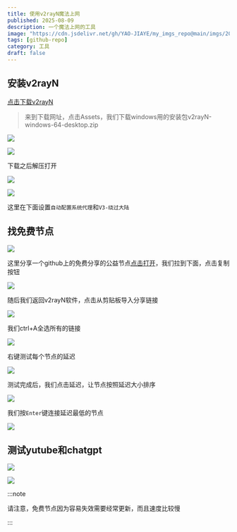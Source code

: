 ```yaml
---
title: 使用v2rayN魔法上网
published: 2025-08-09
description: 一个魔法上网的工具
image: "https://cdn.jsdelivr.net/gh/YAO-JIAYE/my_imgs_repo@main/imgs/20250809182956230.png"
tags: [github-repo]
category: 工具
draft: false
---
```


## 安装v2rayN


[点击下载v2rayN](https://github.com/2dust/v2rayN/releases)

> 来到下载网址，点击Assets，我们下载windows用的安装包v2rayN-windows-64-desktop.zip

![](https://cdn.jsdelivr.net/gh/YAO-JIAYE/my_imgs_repo@main/imgs/20250809183710760.png)

![](https://cdn.jsdelivr.net/gh/YAO-JIAYE/my_imgs_repo@main/imgs/20250809183815378.png)

下载之后解压打开

![](https://cdn.jsdelivr.net/gh/YAO-JIAYE/my_imgs_repo@main/imgs/20250809183916783.png)

![](https://cdn.jsdelivr.net/gh/YAO-JIAYE/my_imgs_repo@main/imgs/20250809184120724.png)

这里在下面设置`自动配置系统代理`和`V3-绕过大陆`

## 找免费节点

![](https://cdn.jsdelivr.net/gh/YAO-JIAYE/my_imgs_repo@main/imgs/20250809184421548.png)

这里分享一个github上的免费分享的公益节点[点击打开](https://github.com/free-nodes/v2rayfree)，我们拉到下面，点击复制按钮

![](https://cdn.jsdelivr.net/gh/YAO-JIAYE/my_imgs_repo@main/imgs/20250809184541473.png)

随后我们返回v2rayN软件，点击从剪贴板导入分享链接

![](https://cdn.jsdelivr.net/gh/YAO-JIAYE/my_imgs_repo@main/imgs/20250809194510003.png)

我们ctrl+A全选所有的链接

![](https://cdn.jsdelivr.net/gh/YAO-JIAYE/my_imgs_repo@main/imgs/20250809184712944.png)

右键测试每个节点的延迟

![](https://cdn.jsdelivr.net/gh/YAO-JIAYE/my_imgs_repo@main/imgs/20250809184851540.png)

测试完成后，我们点击延迟，让节点按照延迟大小排序

![](https://cdn.jsdelivr.net/gh/YAO-JIAYE/my_imgs_repo@main/imgs/20250809185010267.png)

我们按`Enter`键连接延迟最低的节点

![](https://cdn.jsdelivr.net/gh/YAO-JIAYE/my_imgs_repo@main/imgs/20250809185042815.png)

## 测试yutube和chatgpt

![](https://cdn.jsdelivr.net/gh/YAO-JIAYE/my_imgs_repo@main/imgs/20250809185149076.png)

![](https://cdn.jsdelivr.net/gh/YAO-JIAYE/my_imgs_repo@main/imgs/20250809185329966.png)

:::note

请注意，免费节点因为容易失效需要经常更新，而且速度比较慢

:::